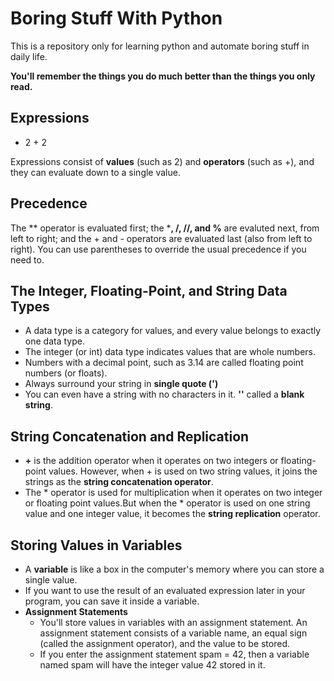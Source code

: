 # Boring Stuff With Python
This is a repository only for learning python and automate boring stuff in daily life.

**You'll remember the things you do much better than the things you only read.**

## Expressions
- 2 + 2

Expressions consist of **values** (such as 2) and **operators** (such as +), and they can evaluate down to a single value.

## Precedence

The ** operator is evaluated first; the ***, /, //, and %** are evaluted next, from left to right; and the + and - operators are evaluated last (also from left to right). You can use parentheses to override the usual precedence if you need to.

## The Integer, Floating-Point, and String Data Types

- A data type is a category for values, and every value belongs to exactly one data type.
- The integer (or int) data type indicates values that are whole numbers.
- Numbers with a decimal point, such as 3.14 are called floating point numbers (or floats).
- Always surround your string in **single quote (')**
- You can even have a string with no characters in it. **''** called a **blank string**.

## String Concatenation and Replication

- **+** is the addition operator when it operates on two integers or floating-point values. However, when + is used on two string values, it joins the strings as the **string concatenation operator**.
- The * operator is used for multiplication when it operates on two integer or floating point values.But when the * operator is used on one string value and one integer value, it becomes the **string replication** operator.

## Storing Values in Variables
- A **variable** is like a box in the computer's memory where you can store a single value. 
- If you want to use the result of an evaluated expression later in your program, you can save it inside a variable.
- **Assignment Statements**
  - You'll store values in variables with an assignment statement. An assignment statement consists of a variable name, an equal sign (called the assignment operator), and the value to be stored.
  - If you enter the assignment statement spam = 42, then a variable named spam will have the integer value 42 stored in it.
 

